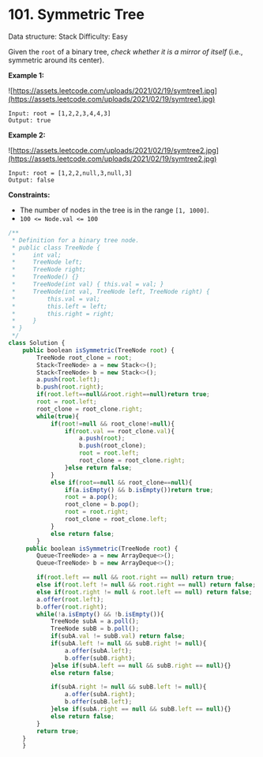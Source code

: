 # 101. Symmetric Tree

Data structure: Stack
Difficulty: Easy

Given the `root` of a binary tree, *check whether it is a mirror of itself* (i.e., symmetric around its center).

**Example 1:**

![https://assets.leetcode.com/uploads/2021/02/19/symtree1.jpg](https://assets.leetcode.com/uploads/2021/02/19/symtree1.jpg)

```
Input: root = [1,2,2,3,4,4,3]
Output: true

```

**Example 2:**

![https://assets.leetcode.com/uploads/2021/02/19/symtree2.jpg](https://assets.leetcode.com/uploads/2021/02/19/symtree2.jpg)

```
Input: root = [1,2,2,null,3,null,3]
Output: false

```

**Constraints:**

- The number of nodes in the tree is in the range `[1, 1000]`.
- `100 <= Node.val <= 100`

```jsx
/**
 * Definition for a binary tree node.
 * public class TreeNode {
 *     int val;
 *     TreeNode left;
 *     TreeNode right;
 *     TreeNode() {}
 *     TreeNode(int val) { this.val = val; }
 *     TreeNode(int val, TreeNode left, TreeNode right) {
 *         this.val = val;
 *         this.left = left;
 *         this.right = right;
 *     }
 * }
 */
class Solution {
    public boolean isSymmetric(TreeNode root) {
        TreeNode root_clone = root;
        Stack<TreeNode> a = new Stack<>();
        Stack<TreeNode> b = new Stack<>();
        a.push(root.left);
        b.push(root.right);
        if(root.left==null&&root.right==null)return true;
        root = root.left;
        root_clone = root_clone.right;
        while(true){
            if(root!=null && root_clone!=null){
                if(root.val == root_clone.val){
                    a.push(root);
                    b.push(root_clone);
                    root = root.left;
                    root_clone = root_clone.right;
                }else return false; 
            }
            else if(root==null && root_clone==null){
                if(a.isEmpty() && b.isEmpty())return true;
                root = a.pop();
                root_clone = b.pop();
                root = root.right;
                root_clone = root_clone.left;
            }
            else return false;
        } 
     public boolean isSymmetric(TreeNode root) {
        Queue<TreeNode> a = new ArrayDeque<>();
        Queue<TreeNode> b = new ArrayDeque<>();

        if(root.left == null && root.right == null) return true;
        else if(root.left != null && root.right == null) return false;
        else if(root.right != null & root.left == null) return false;
        a.offer(root.left);
        b.offer(root.right);
        while(!a.isEmpty() && !b.isEmpty()){
            TreeNode subA = a.poll();
            TreeNode subB = b.poll();
            if(subA.val != subB.val) return false;
            if(subA.left != null && subB.right != null){
                a.offer(subA.left);
                b.offer(subB.right);
            }else if(subA.left == null && subB.right == null){}
            else return false;

            if(subA.right != null && subB.left != null){
                a.offer(subA.right);
                b.offer(subB.left);
            }else if(subA.right == null && subB.left == null){}
            else return false;
        } 
        return true;
    }
    }
```